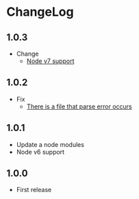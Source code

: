 # ChangeLog

## 1.0.3

* Change
  * [Node v7 support](https://github.com/akabekobeko/npm-xlsx-extractor/issues/15)

## 1.0.2

* Fix
  * [There is a file that parse error occurs](https://github.com/akabekobeko/npm-xlsx-extractor/issues/12)

## 1.0.1

* Update a node modules
* Node v6 support

## 1.0.0

* First release
